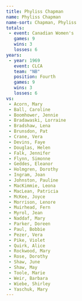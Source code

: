 ```yaml
---
title: Phyliss Chapman
name: Phyliss Chapman
name-sort: Chapman, Phyliss
totals:
 - event: Canadian Women's
   games: 9
   wins: 3
   losses: 6
years:
 - year: 1969
   event: CLCA
   team: "NB"
   position: Fourth
   games: 9
   wins: 3
   losses: 6
vs:
 - Acorn, Mary
 - Ball, Caroline
 - Boomhower, Jennie
 - Bradawaski, Lorraine
 - Bradshaw, Lena
 - Brunsdon, Pat
 - Crane, Vera
 - Devins, Faye
 - Douglas, Helen
 - Falk, Jennifer
 - Flynn, Simonne
 - Geddes, Eleanor
 - Holmgren, Dorothy
 - Ingram, Joan
 - Johnston, Pauline
 - MacKimmie, Leona
 - MacLean, Patricia
 - McKee, Joyce
 - Morrison, Lenore
 - Muirhead, Fern
 - Myrol, Jean
 - Naddaf, Mary
 - Parker, Doreen
 - Paul, Bobbie
 - Pezer, Vera
 - Pike, Violet
 - Quirk, Alice
 - Rockwood, Mary
 - Rose, Dorothy
 - Shaw, June
 - Shaw, May
 - Toole, Marie
 - Weir, Barbara
 - Wiebe, Shirley
 - Yaschuk, Mary
---
```

